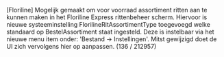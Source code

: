 [Floriline] Mogelijk gemaakt om voor voorraad assortiment ritten aan te kunnen maken in het Floriline Express rittenbeheer scherm. Hiervoor is nieuwe systeeminstelling FlorilineRitAssortimentType toegevoegd welke standaard op BestelAssortiment staat ingesteld. Deze is instelbaar via het nieuwe menu item onder: 'Bestand -> Instellingen'. Mitst gewijzigd doet de UI zich vervolgens hier op aanpassen. (136 / 212957)
